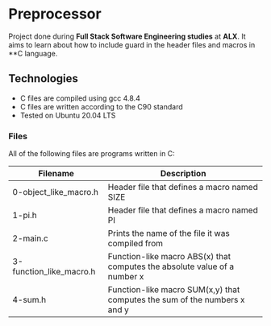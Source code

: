 # Preprocessor
Project done during **Full Stack Software Engineering studies** at **ALX**. It aims to learn about how to include guard in the header files and macros in **C language.

## Technologies
* C files are compiled using gcc 4.8.4
* C files are written according to the C90 standard
* Tested on Ubuntu 20.04 LTS

### Files
All of the following files are programs written in C:

| Filename  | 	Description |
| ------------- | ------------- |
| 0-object_like_macro.h | 	Header file that defines a macro named SIZE |
| 1-pi.h |	Header file that defines a macro named PI |
| 2-main.c | 	Prints the name of the file it was compiled from |
| 3-function_like_macro.h | 	Function-like macro ABS(x) that computes the absolute value of a number x |
| 4-sum.h | 	Function-like macro SUM(x,y) that computes the sum of the numbers x and y  |
